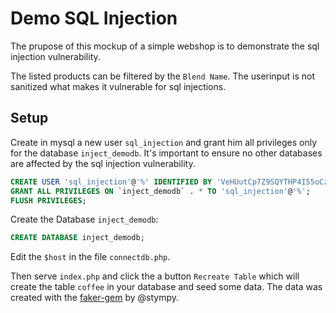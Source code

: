 # Demo SQL Injection

The prupose of this mockup of a simple webshop is to demonstrate the sql injection vulnerability.

The listed products can be filtered by the `Blend Name`. The userinput is not sanitized what makes it vulnerable for sql injections.

## Setup

Create in mysql a new user `sql_injection` and grant him all privileges only for the database `inject_demodb`. It's important to ensure no other databases are affected by the sql injection vulnerability.

```SQL
CREATE USER 'sql_injection'@'%' IDENTIFIED BY 'VeHUutCp7Z9SQYTHP4I55oCzz6ohaT5R';
GRANT ALL PRIVILEGES ON `inject_demodb` . * TO 'sql_injection'@'%';
FLUSH PRIVILEGES;
```

Create the Database `inject_demodb`:

```SQL
CREATE DATABASE inject_demodb;
```

Edit the `$host` in the file `connectdb.php`.

Then serve `index.php` and click the a button `Recreate Table` which will create the table `coffee` in your database and seed some data. The data was created with the [faker-gem](https://github.com/stympy/faker) by @stympy.
